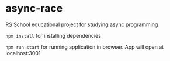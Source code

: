 # async-race

RS School educational project for studying async programming

`npm install` for installing dependencies

`npm run start` for running application in browser. App will open at localhost:3001

